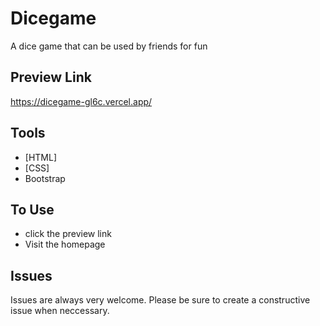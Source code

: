 # Dicegame

A dice game that can be used by friends for fun



## Preview Link
https://dicegame-gl6c.vercel.app/


## Tools

- [HTML]
- [CSS]
- Bootstrap


## To Use

- click the preview link
- Visit the homepage



## Issues

Issues are always very welcome. Please be sure to create a constructive issue when neccessary.

